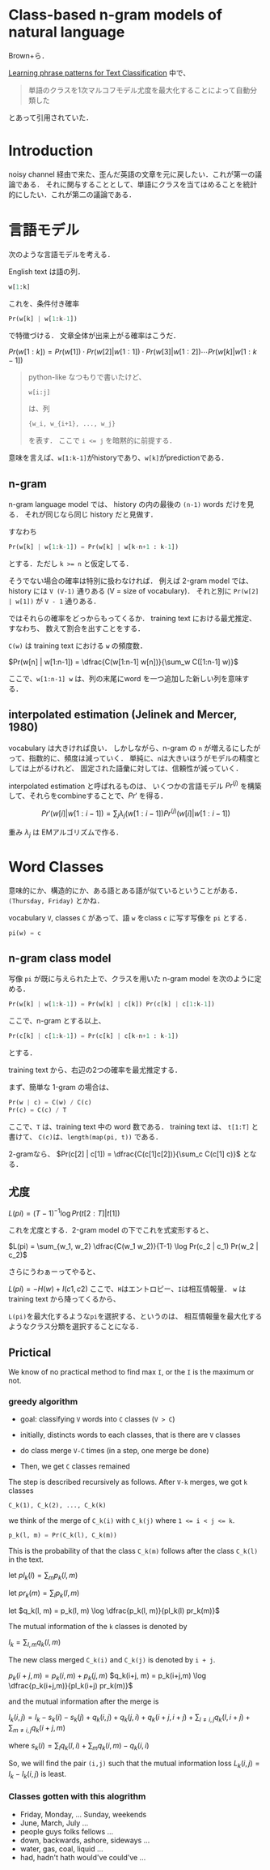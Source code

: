# Class-based n-gram models of natural language

Brown+ら．

[Learning phrase patterns for Text Classification](memo/learning-phrase-patterns.md)
中で、

> 単語のクラスを1次マルコフモデル尤度を最大化することによって自動分類した

とあって引用されていた．

# Introduction

noisy channel 経由で来た、歪んだ英語の文章を元に戻したい．これが第一の議論である．
それに関与することとして、単語にクラスを当てはめることを統計的にしたい．これが第二の議論である．

# 言語モデル

次のような言語モデルを考える．

English text は語の列．

```python
w[1:k]
```
これを、条件付き確率

```python
Pr(w[k] | w[1:k-1])
```
で特徴づける．
文章全体が出来上がる確率はこうだ．

$Pr(w[1:k]) = Pr(w[1]) \cdot Pr(w[2] | w[1:1]) \cdot Pr(w[3] | w[1:2])  \cdots  Pr(w[k] | w[1:k-1])$

<blockquote>
python-like なつもりで書いたけど、

```python
w[i:j]
```
は、列

```tex
{w_i, w_{i+1}, ..., w_j}
```
を表す．
ここで `i <= j` を暗黙的に前提する．
</blockquote>

意味を言えば、`w[1:k-1]`がhistoryであり、`w[k]`がpredictionである．

## n-gram

n-gram language model では、
history の内の最後の `(n-1)` words だけを見る．
それが同じなら同じ history だと見做す．

すなわち

```python
Pr(w[k] | w[1:k-1]) = Pr(w[k] | w[k-n+1 : k-1])
```

とする．ただし `k >= n` と仮定してる．

そうでない場合の確率は特別に扱わなければ．
例えば 2-gram model では、
history には `V (V-1)` 通りある (V = size of vocabulary)．
それと別に `Pr(w[2] | w[1])` が `V - 1` 通りある．

ではそれらの確率をどっからもってくるか．
training text における最尤推定、すなわち、
数えて割合を出すことをする．

`C(w)` は training text における `w` の頻度数．

$Pr(w[n] | w[1:n-1]) = \dfrac{C(w[1:n-1] w[n])}{\sum_w C([1:n-1] w)}$

ここで、`w[1:n-1] w` は、列の末尾にword を一つ追加した新しい列を意味する．

## interpolated estimation (Jelinek and Mercer, 1980)

vocabulary は大きければ良い．
しかしながら、n-gram の `n` が増えるにしたがって、指数的に、頻度は減っていく．
単純に、`n`は大きいほうがモデルの精度としては上がるけれど、
固定された語彙に対しては、信頼性が減っていく．

interpolated estimation と呼ばれるものは、
いくつかの言語モデル $Pr^{(j)}$ を構築して、それらをcombineすることで、$Pr'$ を得る．

$$Pr'(w[i] | w[1:i-1]) = \sum_j \lambda_j(w[1:i-1]) Pr^{(j)}(w[i] | w[1:i-1])$$

重み $\lambda_j$ は EMアルゴリズムで作る．

# Word Classes

意味的にか、構造的にか、ある語とある語が似ているということがある．
`(Thursday, Friday)`
とかね．

vocabulary `V`, classes `C` があって、語 `w` をclass `c` に写す写像を `pi` とする．

```python
pi(w) = c
```

## n-gram class model

写像 `pi` が既に与えられた上で、クラスを用いた n-gram model を次のように定める．

```python
Pr(w[k] | w[1:k-1]) = Pr(w[k] | c[k]) Pr(c[k] | c[1:k-1])
```

ここで、n-gram とする以上、

```python
Pr(c[k] | c[1:k-1]) = Pr(c[k] | c[k-n+1 : k-1])
```
とする．

training text から、右辺の2つの確率を最尤推定する．

まず、簡単な 1-gram の場合は、

```python
Pr(w | c) = C(w) / C(c)
Pr(c) = C(c) / T
```

ここで、`T` は、training text 中の word 数である．
training text は、 `t[1:T]` と書けて、
`C(c)`は、`length(map(pi, t))` である．

2-gramなら、
$Pr(c[2] | c[1]) = \dfrac{C(c[1]c[2])}{\sum_c C(c[1] c)}$
となる．

## 尤度

$L(pi) = (T - 1)^{-1} \log Pr(t[2:T] | t[1])$

これを尤度とする．2-gram model の下でこれを式変形すると、

$L(pi) = \sum_{w_1, w_2} \dfrac{C(w_1 w_2)}{T-1} \log Pr(c_2 | c_1) Pr(w_2 | c_2)$

さらにうわぁーってやると、

$L(pi) = -H(w) + I(c1, c2)$
ここで、`H`はエントロピー、`I`は相互情報量．
`w` は training text から降ってくるから、

`L(pi)`を最大化するような`pi`を選択する、というのは、
相互情報量を最大化するようなクラス分類を選択することになる．

## Prictical

We know of no practical method to find max `I`, or the `I` is the maximum or not.

### greedy algorithm

- goal:
classifying `V` words into `C` classes (`V > C`)

- initially, distincts words to each classes, that is there are `V` classes
- do class merge `V-C` times (in a step, one merge be done)
- Then, we get `C` classes remained

The step is described recursively as follows.
After `V-k` merges, we got `k` classes

```
C_k(1), C_k(2), ..., C_k(k)
```

we think of the merge of `C_k(i)` with `C_k(j)`
where `1 <= i < j <= k`.

```python
p_k(l, m) = Pr(C_k(l), C_k(m))
```

This is the probability of that
the class `C_k(m)` follows after the class `C_k(l)`
in the text.

let
$pl_k(l) = \sum_m p_k(l, m)$

let
$pr_k(m) = \sum_l p_k(l, m)$

let
$q_k(l, m) = p_k(l, m) \log \dfrac{p_k(l, m)}{pl_k(l) pr_k(m)}$

The mutual information of the `k` classes is denoted by

$I_k = \sum_{l,m} q_k(l, m)$

The new class merged `C_k(i)` and `C_k(j)` is denoted by `i + j`.

$p_k(i+j, m) = p_k(i, m) + p_k(j, m)$
$q_k(i+j, m) = p_k(i+j,m) \log \dfrac{p_k(i+j,m)}{pl_k(i+j) pr_k(m)}$

and the mutual information after the merge is

$I_k(i,j) = I_k - s_k(i) - s_k(j) + q_k(i,j) + q_k(j,i) + q_k(i+j,i+j) + \sum_{l \ne i,j} q_k(l, i+j) + \sum_{m \ne i,j} q_k(i+j,m)$

where
$s_k(i) = \sum_l q_k(l, i) + \sum_m q_k(i, m) - q_k(i,i)$

So, we will find the pair `(i,j)`
such that the mutual information loss
$L_k(i,j) = I_k - I_k(i,j)$
is least.

### Classes gotten with this alogrithm

- Friday, Monday, ... Sunday, weekends
- June, March, July ...
- people guys folks fellows ...
- down, backwards, ashore, sideways ...
- water, gas, coal, liquid ...
- had, hadn't hath would've could've ...

